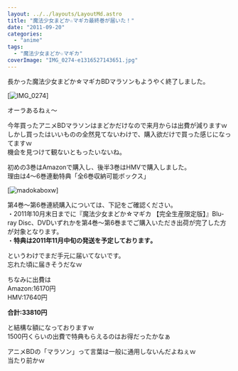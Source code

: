 ```yaml
---
layout: ../../layouts/LayoutMd.astro
title: "魔法少女まどか☆マギカ最終巻が届いた！"
date: "2011-09-20"
categories: 
  - "anime"
tags: 
  - "魔法少女まどか☆マギカ"
coverImage: "IMG_0274-e1316527143651.jpg"
---
```


長かった魔法少女まどか☆マギカBDマラソンもようやく終了しました。

[![](/wp/images/IMG_0274-e1316527143651.jpg "IMG_0274")]

オーラあるねぇ～

今年買ったアニメBDマラソンはまどかだけなので来月からは出費が減りますｗ  
しかし買ったはいいものの全然見てないわけで、購入欲だけで買った感じになってますｗ  
機会を見つけて観ないともったいないね。

初めの3巻はAmazonで購入し、後半3巻はHMVで購入しました。  
理由は4～6巻連動特典「全6巻収納可能ボックス」

[![](/wp/images/madokaboxw.jpg "madokaboxw")]

第4巻～第6巻連続購入については、下記をご確認ください。  
・2011年10月末日までに『魔法少女まどか☆マギカ 【完全生産限定版】』Blu-ray Disc、DVDいずれかを第4巻～第6巻までご購入いただき出荷が完了した方が対象となります。  
・**特典は2011年11月中旬の発送を予定しております｡**

というわけでまだ手元に届いてないです。  
忘れた頃に届きそうだなｗ

ちなみに出費は  
Amazon:16170円  
HMV:17640円

**合計:33810円** 

と結構な額になっておりますｗ  
1500円くらいの出費で特典もらえるのはお得だったかなぁ

アニメBDの「マラソン」って言葉は一般に通用しないんだよねぇｗ  
当たり前かｗ
